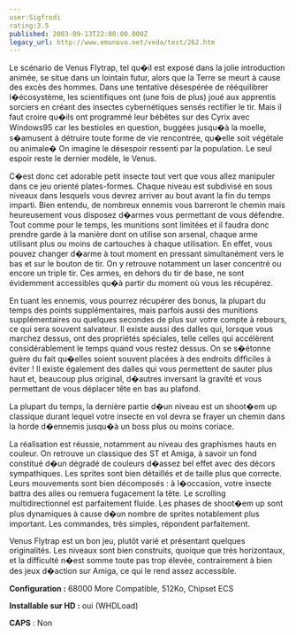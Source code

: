 ```yaml
---
user:Sigfrodi
rating:3.5
published: 2003-09-13T22:00:00.000Z
legacy_url: http://www.emunova.net/veda/test/262.htm
---
```

Le scénario de Venus Flytrap, tel qu�il est exposé dans la jolie introduction animée, se situe dans un lointain futur, alors que la Terre se meurt à cause des excès des hommes. Dans une tentative désespérée de rééquilibrer l�écosystème, les scientifiques ont (une fois de plus) joué aux apprentis sorciers en créant des insectes cybernétiques sensés rectifier le tir. Mais il faut croire qu�ils ont programmé leur bébêtes sur des Cyrix avec Windows95 car les bestioles en question, buggées jusqu�à la moelle, s�amusent à détruire toute forme de vie rencontrée, qu�elle soit végétale ou animale� On imagine le désespoir ressenti par la population. Le seul espoir reste le dernier modèle, le Venus.  

  

C�est donc cet adorable petit insecte tout vert que vous allez manipuler dans ce jeu orienté plates-formes. Chaque niveau est subdivisé en sous niveaux dans lesquels vous devrez arriver au bout avant la fin du temps imparti. Bien entendu, de nombreux ennemis vous barreront le chemin mais heureusement vous disposez d�armes vous permettant de vous défendre. Tout comme pour le temps, les munitions sont limitées et il faudra donc prendre garde à la manière dont on utilise son arsenal, chaque arme utilisant plus ou moins de cartouches à chaque utilisation. En effet, vous pouvez changer d�arme à tout moment en pressant simultanément vers le bas et sur le bouton de tir. On y retrouve notamment un laser concentré ou encore un triple tir. Ces armes, en dehors du tir de base, ne sont évidemment accessibles qu�à partir du moment où vous les récupérez.  

  

En tuant les ennemis, vous pourrez récupérer des bonus, la plupart du temps des points supplémentaires, mais parfois aussi des munitions supplémentaires ou quelques secondes de plus sur votre compte à rebours, ce qui sera souvent salvateur. Il existe aussi des dalles qui, lorsque vous marchez dessus, ont des propriétés spéciales, telle celles qui accélèrent considérablement le temps quand vous restez dessus. On se s�étonne guère du fait qu�elles soient souvent placées à des endroits difficiles à éviter ! Il existe également des dalles qui vous permettent de sauter plus haut et, beaucoup plus original, d�autres inversant la gravité et vous permettant de vous déplacer tête en bas au plafond.  

  

La plupart du temps, la dernière partie d�un niveau est un shoot�em up classique durant lequel votre insecte en vol devra se frayer un chemin dans la horde d�ennemis jusqu�à un boss plus ou moins coriace.  

  

La réalisation est réussie, notamment au niveau des graphismes hauts en couleur. On retrouve un classique des ST et Amiga, à savoir un fond constitué d�un dégradé de couleurs d�assez bel effet avec des décors sympathiques. Les sprites sont bien détaillés et de taille plus que correcte. Leurs mouvements sont bien décomposés : à l�occasion, votre insecte battra des ailes ou remuera fugacement la tête. Le scrolling multidirectionnel est parfaitement fluide. Les phases de shoot�em up sont plus dynamiques à cause d�un nombre de sprites notablement plus important. Les commandes, très simples, répondent parfaitement.  

  

Venus Flytrap est un bon jeu, plutôt varié et présentant quelques originalités. Les niveaux sont bien construits, quoique que très horizontaux, et la difficulté n�est somme toute pas trop élevée, contrairement à bien des jeux d�action sur Amiga, ce qui le rend assez accessible.  

  

**Configuration :** 68000 More Compatible, 512Ko, Chipset ECS  

  

**Installable sur HD :** oui (WHDLoad)  

  

**CAPS** : Non